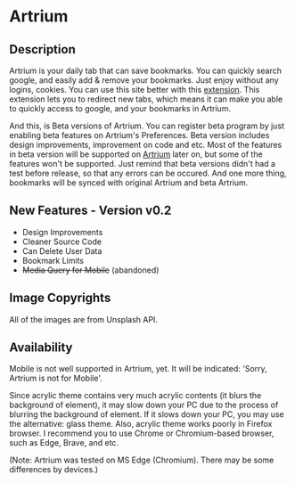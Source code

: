 # Artrium
## Description
Artrium is your daily tab that can save bookmarks.
You can quickly search google, and easily add & remove your bookmarks.
Just enjoy without any logins, cookies.
You can use this site better with this [extension](https://chrome.google.com/webstore/detail/new-tab-redirect/icpgjfneehieebagbmdbhnlpiopdcmna?hl=en).
This extension lets you to redirect new tabs, which means it can make you able to quickly access to google, and your bookmarks in Artrium.

And this, is Beta versions of Artrium. You can register beta program by just enabling beta features on Artrium's Preferences. Beta version includes design improvements, improvement on code and etc. Most of the features in beta version will be supported on [Artrium](https://github.com/ldhan0715/artrium) later on, but some of the features won't be supported. Just remind that beta versions didn't had a test before release, so that any errors can be occured. And one more thing, bookmarks will be synced with original Artrium and beta Artrium.

## New Features - Version v0.2
- Design Improvements
- Cleaner Source Code
- Can Delete User Data
- Bookmark Limits
- <s>Media Query for Mobile</s> (abandoned)

## Image Copyrights
All of the images are from Unsplash API.

## Availability
Mobile is not well supported in Artrium, yet. It will be indicated: 'Sorry, Artrium is not for Mobile'.

Since acrylic theme contains very much acrylic contents (it blurs the background of element), it may slow down your PC due to the process of blurring the background of element. If it slows down your PC, you may use the alternative: glass theme. Also, acrylic theme works poorly in Firefox browser. I recommend you to use Chrome or Chromium-based browser, such as Edge, Brave, and etc.

(Note: Artrium was tested on MS Edge (Chromium). There may be some differences by devices.)

